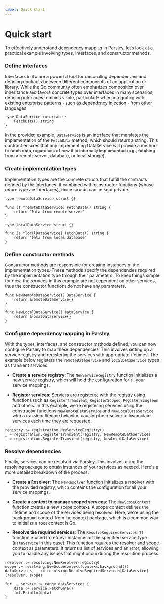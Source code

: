 ```yaml
---
label: Quick Start
---
```

# Quick start

To effectively understand dependency mapping in Parsley, let's look at a practical example involving types, interfaces, and constructor methods.

### Define interfaces

Interfaces in Go are a powerful tool for decoupling dependencies and defining contracts between different components of an application or library. While the Go community often emphasizes composition over inheritance and favors concrete types over interfaces in many scenarios, defining interfaces remains viable, particularly when integrating with existing enterprise patterns - such as dependency injection - from other languages.

````golang
type DataService interface {
    FetchData() string
}
````

In the provided example, `DataService` is an interface that mandates the implementation of the `FetchData` method, which should return a string. This contract ensures that any implementing DataService will provide a method to fetch data, regardless of how it is internally implemented (e.g., fetching from a remote server, database, or local storage).


### Create implementation types

Implementation types are the concrete structs that fulfill the contracts defined by the interfaces. If combined with constructor functions (whose return type are interfaces), those structs can be kept private.

````golang
type remoteDataService struct {}

func (s *remoteDataService) FetchData() string {
    return "Data from remote server"
}

type localDataService struct {}

func (s *localDataService) FetchData() string {
    return "Data from local database"
}
````

### Define constructor methods

Constructor methods are responsible for creating instances of the implementation types. These methods specify the dependencies required by the implementation type through their parameters. To keep things simple for now, the services in this example are not dependent on other services, thus the constructor functions do not have any parameters.

````golang
func NewRemoteDataService() DataService {
    return &remoteDataService{}
}

func NewLocalDataService() DataService {
    return &localDataService{}
}
````

### Configure dependency mapping in Parsley

With the types, interfaces, and constructor methods defined, you can now configure Parsley to map these dependencies. This involves setting up a service registry and registering the services with appropriate lifetimes. The example below registers the `remoteDataService` and `localDataService` types as transient services.

* **Create a service registry**: The `NewServiceRegistry` function initializes a new service registry, which will hold the configuration for all your service mappings.

* **Register services**: Services are registered with the registry using functions such as `RegisterTransient`, `RegisterScoped`, `RegisterSingleon` and others. In this example, we're registering services using the constructor functions `NewRemoteDataService` and `NewLocalDataService` with a transient lifetime behavior, causing the resolver to instanciate services each time they are requested.

````golang
registry := registration.NewServiceRegistry()
_ = registration.RegisterTransient(registry, NewRemoteDataService)
_ = registration.RegisterTransient(registry, NewLocalDataService)
````

### Resolve dependencies

Finally, services can be resolved via Parsley. This involves using the resolving package to obtain instances of your services as needed. Here's a more detailed breakdown of the process:

* **Create a Resolver**: The `NewResolver` function initializes a resolver with the provided registry, which contains the configuration for all your service mappings.

* **Create a context to manage scoped services**: The `NewScopeContext` function creates a new scope context. A scope context defines the lifetime and scope of the services being resolved. Here, we're using the background context from the context package, which is a common way to initialize a root context in Go.

* **Resolve the required services**: The `ResolveRequiredServices[T]` function is used to retrieve instances of the specified service type (`DataService` in this case). This function requires the resolver and scope context as parameters. It returns a list of services and an error, allowing you to handle any issues that might occur during the resolution process.

````golang
resolver := resolving.NewResolver(registry)
scope := resolving.NewScopeContext(context.Background())
dataServices, _ := resolving.ResolveRequiredServices[DataService](resolver, scope)

for _, service := range dataServices {
    data := service.FetchData()
    fmt.Println(data)
}
````
